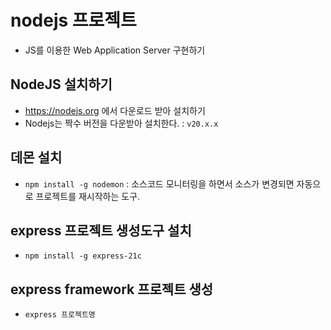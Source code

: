 # nodejs 프로젝트
- JS를 이용한 Web Application Server 구현하기

## NodeJS 설치하기
- https://nodejs.org 에서 다운로드 받아 설치하기
- Nodejs는 짝수 버전을 다운받아 설치한다. : `v20.x.x` 

## 데몬 설치
- `npm install -g nodemon` : 소스코드 모니터링을 하면서 소스가 변경되면 자동으로 프로젝트를 재시작하는 도구. 

## express 프로젝트 생성도구 설치
- `npm install -g express-21c`

## express framework 프로젝트 생성
- `express 프로젝트명` 